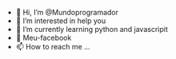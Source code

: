 - 👋 Hi, I’m @Mundoprogramador
- 👀 I’m interested in help you 
- 🌱 I’m currently learning python and javascripit
- 💞️ <a hrf= "https://www.facebook.com/profile.php?id=100065500847251" >Meu-facebook </a>
- 📫 How to reach me ...

<!---
Mundoprogramador/Mundoprogramador is a ✨ special ✨ repository because its `README.md` (this file) appears on your GitHub profile.
You can click the Preview link to take a look at your changes.
--->
